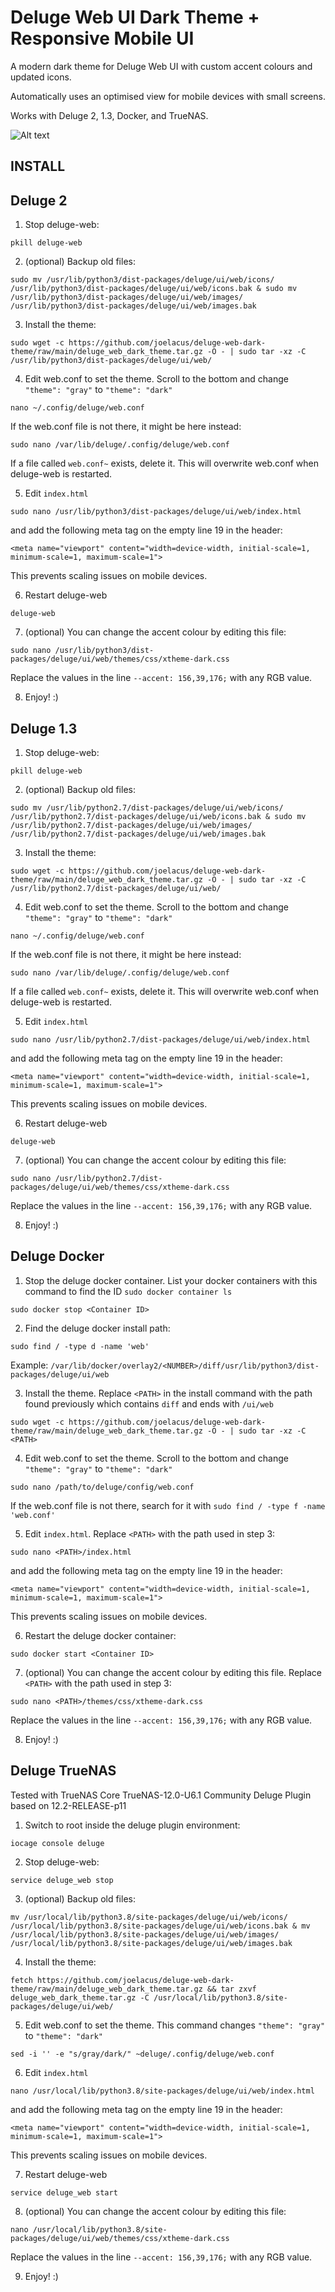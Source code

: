 # Deluge Web UI Dark Theme + Responsive Mobile UI
A modern dark theme for Deluge Web UI with custom accent colours and updated icons.

Automatically uses an optimised view for mobile devices with small screens.

Works with Deluge 2, 1.3, Docker, and TrueNAS.

![Alt text](screenshot.png?raw=true "Optional Title")

## INSTALL

## Deluge 2

1) Stop deluge-web:
```
pkill deluge-web
```
2) (optional) Backup old files:
```
sudo mv /usr/lib/python3/dist-packages/deluge/ui/web/icons/ /usr/lib/python3/dist-packages/deluge/ui/web/icons.bak & sudo mv /usr/lib/python3/dist-packages/deluge/ui/web/images/ /usr/lib/python3/dist-packages/deluge/ui/web/images.bak
```

3) Install the theme:
```
sudo wget -c https://github.com/joelacus/deluge-web-dark-theme/raw/main/deluge_web_dark_theme.tar.gz -O - | sudo tar -xz -C /usr/lib/python3/dist-packages/deluge/ui/web/
```

4) Edit web.conf to set the theme. Scroll to the bottom and change `"theme": "gray"` to `"theme": "dark"`
```
nano ~/.config/deluge/web.conf
```
  If the web.conf file is not there, it might be here instead:
```
sudo nano /var/lib/deluge/.config/deluge/web.conf
```

  If a file called `web.conf~` exists, delete it. This will overwrite web.conf when deluge-web is restarted.

5) Edit `index.html` 
```
sudo nano /usr/lib/python3/dist-packages/deluge/ui/web/index.html
```
  and add the following meta tag on the empty line 19 in the header:
```
<meta name="viewport" content="width=device-width, initial-scale=1, minimum-scale=1, maximum-scale=1">
```
 This prevents scaling issues on mobile devices.
  

6) Restart deluge-web
```
deluge-web
```

7) (optional) You can change the accent colour by editing this file:
```
sudo nano /usr/lib/python3/dist-packages/deluge/ui/web/themes/css/xtheme-dark.css
```
  Replace the values in the line `--accent: 156,39,176;` with any RGB value.

8) Enjoy! :)

## Deluge 1.3

1) Stop deluge-web:
```
pkill deluge-web
```
2) (optional) Backup old files:
```
sudo mv /usr/lib/python2.7/dist-packages/deluge/ui/web/icons/ /usr/lib/python2.7/dist-packages/deluge/ui/web/icons.bak & sudo mv /usr/lib/python2.7/dist-packages/deluge/ui/web/images/ /usr/lib/python2.7/dist-packages/deluge/ui/web/images.bak
```

3) Install the theme:
```
sudo wget -c https://github.com/joelacus/deluge-web-dark-theme/raw/main/deluge_web_dark_theme.tar.gz -O - | sudo tar -xz -C /usr/lib/python2.7/dist-packages/deluge/ui/web/
```

4) Edit web.conf to set the theme. Scroll to the bottom and change `"theme": "gray"` to `"theme": "dark"`
```
nano ~/.config/deluge/web.conf
```
  If the web.conf file is not there, it might be here instead:
```
sudo nano /var/lib/deluge/.config/deluge/web.conf
```

  If a file called `web.conf~` exists, delete it. This will overwrite web.conf when deluge-web is restarted.

5) Edit `index.html` 
```
sudo nano /usr/lib/python2.7/dist-packages/deluge/ui/web/index.html
```
  and add the following meta tag on the empty line 19 in the header:
```
<meta name="viewport" content="width=device-width, initial-scale=1, minimum-scale=1, maximum-scale=1">
```
 This prevents scaling issues on mobile devices.
 
6) Restart deluge-web
```
deluge-web
```

7) (optional) You can change the accent colour by editing this file:
```
sudo nano /usr/lib/python2.7/dist-packages/deluge/ui/web/themes/css/xtheme-dark.css
```
  Replace the values in the line `--accent: 156,39,176;` with any RGB value.

8) Enjoy! :)

## Deluge Docker

1) Stop the deluge docker container. List your docker containers with this command to find the ID `sudo docker container ls`
```
sudo docker stop <Container ID>
```
  
2) Find the deluge docker install path:
```
sudo find / -type d -name 'web'
```
  Example: `/var/lib/docker/overlay2/<NUMBER>/diff/usr/lib/python3/dist-packages/deluge/ui/web`

3) Install the theme. Replace `<PATH>` in the install command with the path found previously which contains `diff` and ends with `/ui/web`
```
sudo wget -c https://github.com/joelacus/deluge-web-dark-theme/raw/main/deluge_web_dark_theme.tar.gz -O - | sudo tar -xz -C <PATH>
```

4) Edit web.conf to set the theme. Scroll to the bottom and change `"theme": "gray"` to `"theme": "dark"`
```
sudo nano /path/to/deluge/config/web.conf
```
  If the web.conf file is not there, search for it with `sudo find / -type f -name 'web.conf'`

5) Edit `index.html`. Replace `<PATH>` with the path used in step 3:
```
sudo nano <PATH>/index.html
```
  and add the following meta tag on the empty line 19 in the header:
```
<meta name="viewport" content="width=device-width, initial-scale=1, minimum-scale=1, maximum-scale=1">
```
 This prevents scaling issues on mobile devices.
 
6) Restart the deluge docker container:
```
sudo docker start <Container ID>
```

7) (optional) You can change the accent colour by editing this file. Replace `<PATH>` with the path used in step 3:
```
sudo nano <PATH>/themes/css/xtheme-dark.css
```
  Replace the values in the line `--accent: 156,39,176;` with any RGB value.

8) Enjoy! :)

## Deluge TrueNAS
Tested with TrueNAS Core TrueNAS-12.0-U6.1 Community Deluge Plugin based on 12.2-RELEASE-p11

1) Switch to root inside the deluge plugin environment:
```
iocage console deluge
```

2) Stop deluge-web:
```
service deluge_web stop
```

3) (optional) Backup old files:
```
mv /usr/local/lib/python3.8/site-packages/deluge/ui/web/icons/ /usr/local/lib/python3.8/site-packages/deluge/ui/web/icons.bak & mv /usr/local/lib/python3.8/site-packages/deluge/ui/web/images/ /usr/local/lib/python3.8/site-packages/deluge/ui/web/images.bak
```

4) Install the theme:
```
fetch https://github.com/joelacus/deluge-web-dark-theme/raw/main/deluge_web_dark_theme.tar.gz && tar zxvf deluge_web_dark_theme.tar.gz -C /usr/local/lib/python3.8/site-packages/deluge/ui/web/
```

5) Edit web.conf to set the theme. This command changes `"theme": "gray"` to `"theme": "dark"`
```
sed -i '' -e "s/gray/dark/" ~deluge/.config/deluge/web.conf
```

6) Edit `index.html` 
```
nano /usr/local/lib/python3.8/site-packages/deluge/ui/web/index.html
```
  and add the following meta tag on the empty line 19 in the header:
```
<meta name="viewport" content="width=device-width, initial-scale=1, minimum-scale=1, maximum-scale=1">
```
 This prevents scaling issues on mobile devices.

7) Restart deluge-web
```
service deluge_web start
```

8) (optional) You can change the accent colour by editing this file:
```
nano /usr/local/lib/python3.8/site-packages/deluge/ui/web/themes/css/xtheme-dark.css
```
  Replace the values in the line `--accent: 156,39,176;` with any RGB value.

9) Enjoy! :)

